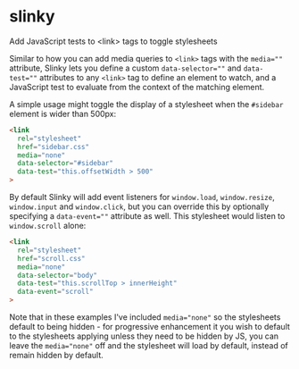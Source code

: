 # slinky

Add JavaScript tests to &lt;link> tags to toggle stylesheets

Similar to how you can add media queries to `<link>` tags with the `media=""` attribute, Slinky lets you define a custom `data-selector=""` and `data-test=""` attributes to any `<link>` tag to define an element to watch, and a JavaScript test to evaluate from the context of the matching element.

A simple usage might toggle the display of a stylesheet when the `#sidebar` element is wider than 500px:

```html
<link
  rel="stylesheet"
  href="sidebar.css"
  media="none"
  data-selector="#sidebar"
  data-test="this.offsetWidth > 500"
>
```

By default Slinky will add event listeners for `window.load`, `window.resize`, `window.input` and `window.click`, but you can override this by optionally specifying a `data-event=""` attribute as well. This stylesheet would listen to `window.scroll` alone:

```html
<link
  rel="stylesheet"
  href="scroll.css"
  media="none"
  data-selector="body"
  data-test="this.scrollTop > innerHeight"
  data-event="scroll"
>
```

Note that in these examples I've included `media="none"` so the stylesheets default to being hidden - for progressive enhancement it you wish to default to the stylesheets applying unless they need to be hidden by JS, you can leave the `media="none"` off and the stylesheet will load by default, instead of remain hidden by default.
